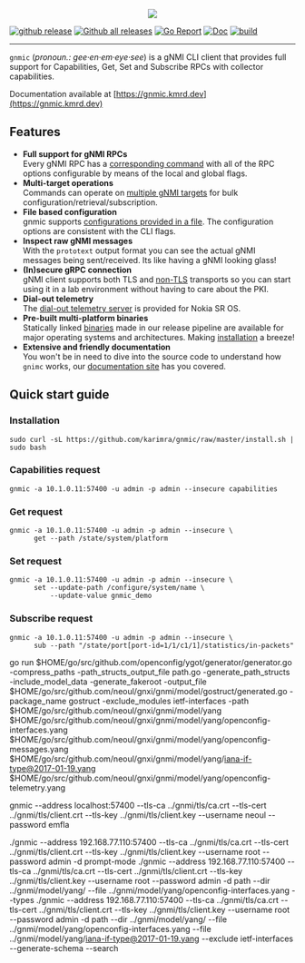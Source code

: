 <p align=center><img src=https://gitlab.com/rdodin/pics/-/wikis/uploads/46e7d1631bd5569e9bf289be9dfa3812/gnmic-headline.svg?sanitize=true/></p>

[![github release](https://img.shields.io/github/release/karimra/gnmic.svg?style=flat-square&color=00c9ff&labelColor=bec8d2)](https://github.com/karimra/gnmic/releases/)
[![Github all releases](https://img.shields.io/github/downloads/karimra/gnmic/total.svg?style=flat-square&color=00c9ff&labelColor=bec8d2)](https://github.com/karimra/gnmic/releases/)
[![Go Report](https://img.shields.io/badge/go%20report-A%2B-blue?style=flat-square&color=00c9ff&labelColor=bec8d2)](https://goreportcard.com/report/github.com/karimra/gnmic)
[![Doc](https://img.shields.io/badge/Docs-gnmic.kmrd.dev-blue?style=flat-square&color=00c9ff&labelColor=bec8d2)](https://gnmic.kmrd.dev)
[![build](https://img.shields.io/github/workflow/status/karimra/gnmic/Test/master?style=flat-square&labelColor=bec8d2)](https://github.com/karimra/gnmic/releases/)

---

`gnmic` (_pronoun.: gee·en·em·eye·see_) is a gNMI CLI client that provides full support for Capabilities, Get, Set and Subscribe RPCs with collector capabilities.

Documentation available at [https://gnmic.kmrd.dev](https://gnmic.kmrd.dev)

## Features
* **Full support for gNMI RPCs**  
  Every gNMI RPC has a [corresponding command](https://gnmic.kmrd.dev/basic_usage/) with all of the RPC options configurable by means of the local and global flags.
* **Multi-target operations**  
  Commands can operate on [multiple gNMI targets](https://gnmic.kmrd.dev/advanced/multi_target/) for bulk configuration/retrieval/subscription.
* **File based configuration**  
  gnmic supports [configurations provided in a file](https://gnmic.kmrd.dev/advanced/file_cfg/). The configuration options are consistent with the CLI flags.
* **Inspect raw gNMI messages**  
  With the `prototext` output format you can see the actual gNMI messages being sent/received. Its like having a gNMI looking glass!
* **(In)secure gRPC connection**  
  gNMI client supports both TLS and [non-TLS](https://gnmic.kmrd.dev/global_flags/#insecure) transports so you can start using it in a lab environment without having to care about the PKI.
* **Dial-out telemetry**  
  The [dial-out telemetry server](https://gnmic.kmrd.dev/cmd/listen/) is provided for Nokia SR OS.
* **Pre-built multi-platform binaries**  
  Statically linked [binaries](https://github.com/karimra/gnmic/releases) made in our release pipeline are available for major operating systems and architectures. Making [installation](https://gnmic.kmrd.dev/install/) a breeze!
* **Extensive and friendly documentation**  
  You won't be in need to dive into the source code to understand how `gnimc` works, our [documentation site](https://gnmic.kmrd.dev) has you covered.

## Quick start guide
### Installation
```
sudo curl -sL https://github.com/karimra/gnmic/raw/master/install.sh | sudo bash
```
### Capabilities request
```
gnmic -a 10.1.0.11:57400 -u admin -p admin --insecure capabilities
```

### Get request
```
gnmic -a 10.1.0.11:57400 -u admin -p admin --insecure \
      get --path /state/system/platform
```

### Set request
```
gnmic -a 10.1.0.11:57400 -u admin -p admin --insecure \
      set --update-path /configure/system/name \
          --update-value gnmic_demo
```

### Subscribe request
```
gnmic -a 10.1.0.11:57400 -u admin -p admin --insecure \
      sub --path "/state/port[port-id=1/1/c1/1]/statistics/in-packets"
```



go run $HOME/go/src/github.com/openconfig/ygot/generator/generator.go -compress_paths -path_structs_output_file path.go -generate_path_structs -include_model_data -generate_fakeroot -output_file $HOME/go/src/github.com/neoul/gnxi/gnmi/model/gostruct/generated.go -package_name gostruct -exclude_modules ietf-interfaces -path $HOME/go/src/github.com/neoul/gnxi/gnmi/model/yang $HOME/go/src/github.com/neoul/gnxi/gnmi/model/yang/openconfig-interfaces.yang $HOME/go/src/github.com/neoul/gnxi/gnmi/model/yang/openconfig-messages.yang $HOME/go/src/github.com/neoul/gnxi/gnmi/model/yang/iana-if-type@2017-01-19.yang $HOME/go/src/github.com/neoul/gnxi/gnmi/model/yang/openconfig-telemetry.yang

gnmic --address localhost:57400 --tls-ca ../gnmi/tls/ca.crt --tls-cert ../gnmi/tls/client.crt --tls-key ../gnmi/tls/client.key --username neoul --password emfla

./gnmic --address 192.168.77.110:57400 --tls-ca ../gnmi/tls/ca.crt --tls-cert ../gnmi/tls/client.crt --tls-key ../gnmi/tls/client.key --username root --password admin -d prompt-mode
./gnmic --address 192.168.77.110:57400 --tls-ca ../gnmi/tls/ca.crt --tls-cert ../gnmi/tls/client.crt --tls-key ../gnmi/tls/client.key --username root --password admin -d path --dir ../gnmi/model/yang/ --file ../gnmi/model/yang/openconfig-interfaces.yang --types
./gnmic --address 192.168.77.110:57400 --tls-ca ../gnmi/tls/ca.crt --tls-cert ../gnmi/tls/client.crt --tls-key ../gnmi/tls/client.key --username root --password admin -d path --dir ../gnmi/model/yang/ --file ../gnmi/model/yang/openconfig-interfaces.yang --file ../gnmi/model/yang/iana-if-type@2017-01-19.yang --exclude ietf-interfaces --generate-schema --search